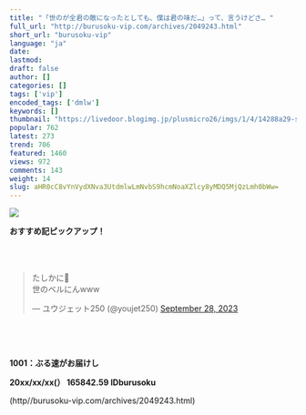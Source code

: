 ```yaml
---
title: "「世のが全君の敵になったとしても、僕は君の味だ…」って、言うけどさ… "
full_url: "http://burusoku-vip.com/archives/2049243.html"
short_url: "burusoku-vip"
language: "ja"
date: 
lastmod: 
draft: false
author: []
categories: []
tags: ['vip']
encoded_tags: ['dmlw']
keywords: []
thumbnail: "https://livedoor.blogimg.jp/plusmicro26/imgs/1/4/14288a29-s.png"
popular: 762
latest: 273
trend: 706
featured: 1460
views: 972
comments: 143
weight: 14
slug: aHR0cC8vYnVydXNva3UtdmlwLmNvbS9hcmNoaXZlcy8yMDQ5MjQzLmh0bWw=
---
```


![](https://livedoor.blogimg.jp/plusmicro26/imgs/1/4/14288a29-s.png)

<div><p><b>おすすめ記ピックアップ！</b></p> <p class='g-ad1'> </p> <p class='g-ad2'> </p> <p></p><br> <br> <blockquote class='twitter-tweet'><p dir='ltr' lang='ja'>たしかに🤣<br>世のベルにんwww</p>— ユウジェット250 (@youjet250) <a href='https//twitter.com/youjet250/status/1707309544488210774?ref_src=twsrc%5Etfw'>September 28, 2023</a></blockquote> <br> <p id='csw_block'></p> <p id='divSP1'> </p> <br><p><b>1001：ぶる速がお届けし <p> 20xx/xx/xx(） 165842.59 IDburusoku</p></b></p> <p class='g-ad1'> </p> <p class='g-ad2'> </p> <p id='divSP'> </p> </div>

(http//burusoku-vip.com/archives/2049243.html)
